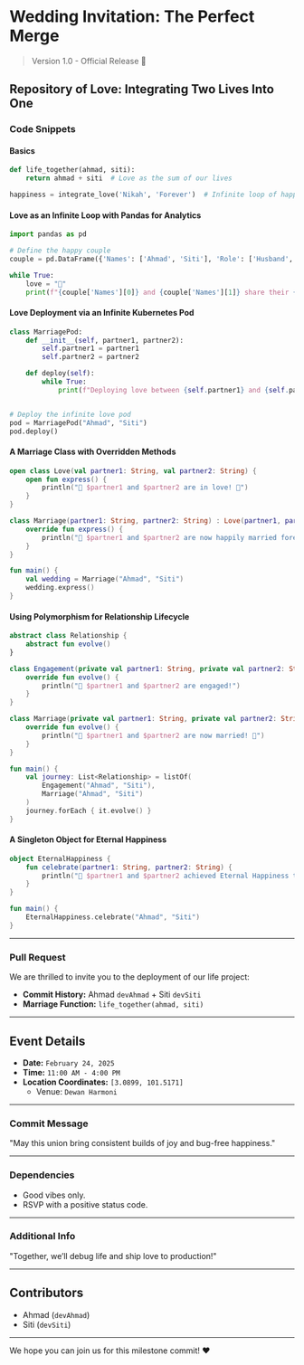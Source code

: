# Wedding Invitation: **The Perfect Merge**

> Version 1.0 - Official Release 🚀  

## Repository of Love: Integrating Two Lives Into One

### Code Snippets
#### Basics
```python
def life_together(ahmad, siti):
    return ahmad + siti  # Love as the sum of our lives

happiness = integrate_love('Nikah', 'Forever')  # Infinite loop of happiness
```

#### Love as an Infinite Loop with Pandas for Analytics
```python
import pandas as pd

# Define the happy couple
couple = pd.DataFrame({'Names': ['Ahmad', 'Siti'], 'Role': ['Husband', 'Wife']})

while True:
    love = "💖"
    print(f"{couple['Names'][0]} and {couple['Names'][1]} share their {love} forever!")
```

#### Love Deployment via an Infinite Kubernetes Pod
```python
class MarriagePod:
    def __init__(self, partner1, partner2):
        self.partner1 = partner1
        self.partner2 = partner2

    def deploy(self):
        while True:
            print(f"Deploying love between {self.partner1} and {self.partner2}... ❤️")


# Deploy the infinite love pod
pod = MarriagePod("Ahmad", "Siti")
pod.deploy()
```

#### A Marriage Class with Overridden Methods
```kotlin
open class Love(val partner1: String, val partner2: String) {
    open fun express() {
        println("💖 $partner1 and $partner2 are in love! 💖")
    }
}

class Marriage(partner1: String, partner2: String) : Love(partner1, partner2) {
    override fun express() {
        println("🎉 $partner1 and $partner2 are now happily married forever! 🎉")
    }
}

fun main() {
    val wedding = Marriage("Ahmad", "Siti")
    wedding.express()
}
```

#### Using Polymorphism for Relationship Lifecycle
```kotlin
abstract class Relationship {
    abstract fun evolve()
}

class Engagement(private val partner1: String, private val partner2: String) : Relationship() {
    override fun evolve() {
        println("💍 $partner1 and $partner2 are engaged!")
    }
}

class Marriage(private val partner1: String, private val partner2: String) : Relationship() {
    override fun evolve() {
        println("💞 $partner1 and $partner2 are now married! 💞")
    }
}

fun main() {
    val journey: List<Relationship> = listOf(
        Engagement("Ahmad", "Siti"),
        Marriage("Ahmad", "Siti")
    )
    journey.forEach { it.evolve() }
}

```

#### A Singleton Object for Eternal Happiness
```kotlin
object EternalHappiness {
    fun celebrate(partner1: String, partner2: String) {
        println("🌟 $partner1 and $partner2 achieved Eternal Happiness together! 🌟")
    }
}

fun main() {
    EternalHappiness.celebrate("Ahmad", "Siti")
}

```

---

### Pull Request  
We are thrilled to invite you to the deployment of our life project:  

- **Commit History:** Ahmad `devAhmad` + Siti `devSiti`  
- **Marriage Function:** `life_together(ahmad, siti)`  

---

## Event Details  

- **Date:** `February 24, 2025`  
- **Time:** `11:00 AM - 4:00 PM`  
- **Location Coordinates:** `[3.0899, 101.5171]`  
  - Venue: `Dewan Harmoni`  

---

### Commit Message  
"May this union bring consistent builds of joy and bug-free happiness."  

---

### Dependencies  
- Good vibes only.  
- RSVP with a positive status code.  

---

### Additional Info  
"Together, we’ll debug life and ship love to production!"

---

## Contributors  
- Ahmad (`devAhmad`)  
- Siti (`devSiti`)  

---

We hope you can join us for this milestone commit! ❤️

